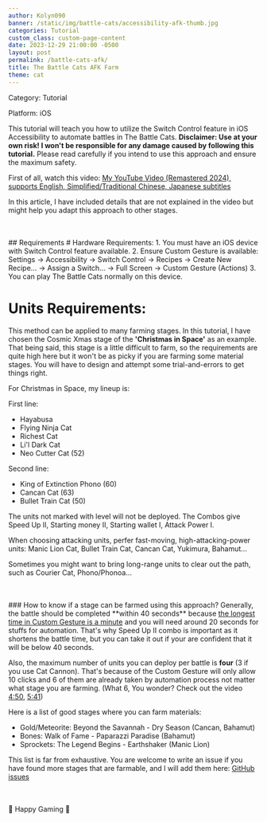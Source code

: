 ```yaml
---
author: Kolyn090
banner: /static/img/battle-cats/accessibility-afk-thumb.jpg
categories: Tutorial
custom_class: custom-page-content
date: 2023-12-29 21:00:00 -0500
layout: post
permalink: /battle-cats-afk/
title: The Battle Cats AFK Farm
theme: cat
---
```

Category: Tutorial


Platform: iOS

This tutorial will teach you how to utilize the Switch Control feature in iOS Accessibility to automate battles in The Battle Cats. **Disclaimer: Use at your own risk! I won't be responsible for any damage caused by following this tutorial.** Please read carefully if you intend to use this approach and ensure the maximum safety.


First of all, watch this video:
[My YouTube Video (Remastered 2024), supports English, Simplified/Traditional Chinese, Japanese subtitles](https://www.youtube.com/watch?v=pwu47d9wgiE)

In this article, I have included details that are not explained in the video but might help you adapt this approach to other stages.

<br>
<br>
## Requirements
# Hardware Requirements: 
1. You must have an iOS device with Switch Control feature available.
2. Ensure Custom Gesture is available: Settings -> Accessibility -> Switch Control -> Recipes -> Create New Recipe... -> Assign a Switch... -> Full Screen -> Custom Gesture (Actions)
3. You can play The Battle Cats normally on this device.

# Units Requirements:
This method can be applied to many farming stages. In this tutorial, I have chosen the Cosmic Xmas stage of the **'Christmas in Space'** as an example. That being said, this stage is a little difficult to farm, so the requirements are quite high here but it won't be as picky if you are farming some material stages. You will have to design and attempt some trial-and-errors to get things right.

For Christmas in Space, my lineup is:

First line:
- Hayabusa
- Flying Ninja Cat
- Richest Cat
- Li'l Dark Cat
- Neo Cutter Cat (52)

Second line: 
- King of Extinction Phono (60)
- Cancan Cat (63)
- Bullet Train Cat (50)

The units not marked with level will not be deployed.
The Combos give Speed Up II, Starting money II, Starting wallet I, Attack Power I.

When choosing attacking units, perfer fast-moving, high-attacking-power units: Manic Lion Cat, Bullet Train Cat, Cancan Cat, Yukimura, Bahamut...

Sometimes you might want to bring long-range units to clear out the path, such as Courier Cat, Phono/Phonoa...

<br>
<br>
### How to know if a stage can be farmed using this approach?
Generally, the battle should be completed **within 40 seconds** because <u>the longest time in Custom Gesture is a minute</u> and you will need around 20 seconds for stuffs for automation. That's why Speed Up II combo is important as it shortens the battle time, but you can take it out if your are confident that it will be below 40 seconds. 

Also, the maximum number of units you can deploy per battle is **four** (3 if you use Cat Cannon). That's because of the Custom Gesture will only allow 10 clicks and 6 of them are already taken by automation process not matter what stage you are farming. (What 6, You wonder? Check out the video [4:50](https://www.youtube.com/watch?v=pwu47d9wgiE&t=4m50s), [5:41](https://www.youtube.com/watch?v=pwu47d9wgiE&t=5m41s))

Here is a list of good stages where you can farm materials:
- Gold/Meteorite: Beyond the Savannah - Dry Season (Cancan, Bahamut)
- Bones: Walk of Fame - Paparazzi Paradise (Bahamut)
- Sprockets: The Legend Begins - Earthshaker (Manic Lion)

This list is far from exhaustive. You are welcome to write an issue if you have found more stages that are farmable, and I will add them here: [GitHub issues](https://github.com/cyberspatula/cyberspatula.github.io/issues)

<br>
<br>
 👾 Happy Gaming 👾

